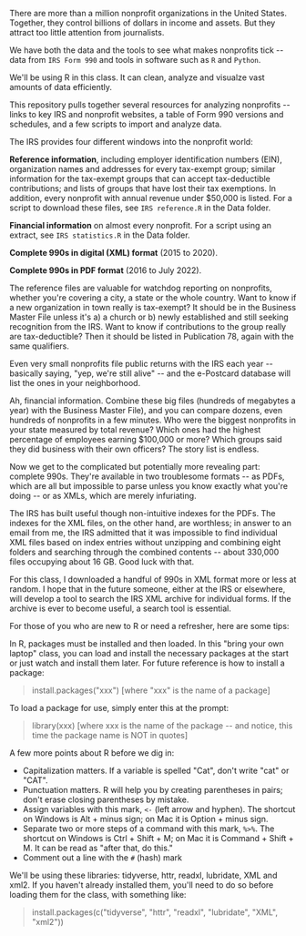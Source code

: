 There are more than a million nonprofit organizations in the United States. Together, they control billions of dollars in income and assets. But they attract too little attention from journalists.

We have both the data and the tools to see what makes nonprofits tick -- data from <code>IRS Form 990</code> and tools in software such as <code>R</code> and <code>Python</code>.

We'll be using R in this class. It can clean, analyze and visualze vast amounts of data efficiently. 

This repository pulls together several resources for analyzing nonprofits -- links to key IRS and nonprofit websites, a table of Form 990 versions and schedules, and a few scripts to import and analyze data.

The IRS provides four different windows into the nonprofit world:

**Reference information**, including employer identification numbers (EIN), organization names and addresses for every tax-exempt group; similar information for the tax-exempt groups that can accept tax-deductible contributions; and lists of groups that have lost their tax exemptions. In addition, every nonprofit with annual revenue under $50,000 is listed. For a script to download these files, see <code>IRS reference.R</code> in the Data folder.

**Financial information** on almost every nonprofit. For a script using an extract, see <code>IRS statistics.R</code> in the Data folder. 

**Complete 990s in digital (XML) format** (2015 to 2020).

**Complete 990s in PDF format** (2016 to July 2022). 

The reference files are valuable for watchdog reporting on nonprofits, whether you're covering a city, a state or the whole country. Want to know if a new organization in town really is tax-exempt? It should be in the Business Master File unless it's a) a church or b) newly established and still seeking recognition from the IRS. Want to know if contributions to the group really are tax-deductible? Then it should be listed in Publication 78, again with the same qualifiers.

Even very small nonprofits file public returns with the IRS each year -- basically saying, "yep, we're still alive" -- and the e-Postcard database will list the ones in your neighborhood.

Ah, financial information. Combine these big files (hundreds of megabytes a year) with the Business Master File), and you can compare dozens, even hundreds of nonprofits in a few minutes. Who were the biggest nonprofits in your state measured by total revenue? Which ones had the highest percentage of employees earning $100,000 or more? Which groups said they did business with their own officers? The story list is endless.

Now we get to the complicated but potentially more revealing part: complete 990s. They're available in two troublesome formats -- as PDFs, which are all but impossible to parse unless you know exactly what you're doing -- or as XMLs, which are merely infuriating. 

The IRS has built useful though non-intuitive indexes for the PDFs. The indexes for the XML files, on the other hand, are worthless; in answer to an email from me, the IRS admitted that it was impossible to find individual XML files based on index entries without unzipping and combining eight folders and searching through the combined contents -- about 330,000 files occupying about 16 GB. Good luck with that.

For this class, I downloaded a handful of 990s in XML format more or less at random. I hope that in the future someone, either at the IRS or elsewhere, will develop a tool to search the IRS XML archive for individual forms. If the archive is ever to become useful, a search tool is essential.

For those of you who are new to R or need a refresher, here are some tips:

In R, packages must be installed and then loaded. In this "bring your own laptop" class, you can load and install the necessary packages at the start or just watch and install them later. For future reference is how to install a package:

> install.packages("xxx")  [where "xxx" is the name of a package]

To load a package for use, simply enter this at the prompt:

> library(xxx) [where xxx is the name of the package -- and notice, this time the package name is NOT in quotes]

A few more points about R before we dig in:

* Capitalization matters. If a variable is spelled "Cat", don't write "cat" or "CAT". 
* Punctuation matters. R will help you by creating parentheses in pairs; don't erase closing parentheses by mistake.
* Assign variables with this mark, <code><-</code> (left arrow and hyphen). The shortcut on Windows is Alt + minus sign; on Mac it is Option + minus sign.
* Separate two or more steps of a command with this mark, <code>%>%</code>. The shortcut on Windows is Ctrl + Shift + M; on Mac it is Command + Shift + M. It can be read as "after that, do this."
* Comment out a line with the <code>#</code> (hash) mark

We'll be using these libraries: tidyverse, httr, readxl, lubridate, XML and xml2. If you haven't already installed them, you'll need to do so before loading them for the class, with something like:
> install.packages(c("tidyverse", "httr", "readxl", "lubridate", "XML", "xml2"))
